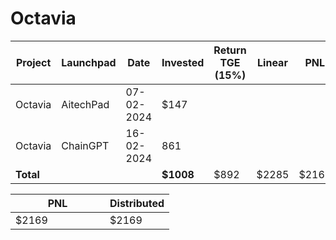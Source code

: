 # Octavia



<table data-full-width="true"><thead><tr><th width="152">Project</th><th width="138">Launchpad</th><th width="132">Date</th><th width="133">Invested</th><th>Return TGE (15%)</th><th>Linear</th><th>PNL</th></tr></thead><tbody><tr><td>Octavia</td><td>AitechPad</td><td>07-02-2024</td><td>$147</td><td></td><td></td><td></td></tr><tr><td>Octavia</td><td>ChainGPT</td><td>16-02-2024</td><td>861</td><td></td><td></td><td></td></tr><tr><td><strong>Total</strong></td><td></td><td></td><td><strong>$1008</strong></td><td>$892</td><td>$2285</td><td>$2169</td></tr></tbody></table>

<table data-full-width="true"><thead><tr><th width="135">PNL</th><th>Distributed</th></tr></thead><tbody><tr><td>$2169</td><td>$2169</td></tr></tbody></table>
